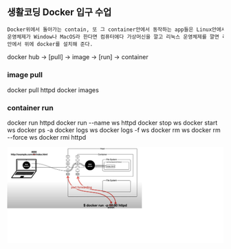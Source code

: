 ## 생활코딩 Docker 입구 수업


```bash
Docker위에서 돌아가는 contain, 또 그 container안에서 동작하는 app들은 Linux안에서 동작하는 app들이다.
운영체제가 Window나 MacOS라 한다면 컴퓨터에다 가상머신을 깔고 리눅스 운영체제를 깔면 리눅스 운영체제
안에서 위에 docker를 설치해 준다.
```

docker hub -> [pull] -> image -> [run] -> container

### image pull
docker pull httpd
docker images

### container run
docker run httpd
docker run --name ws httpd
docker stop ws
docker start ws
docker ps -a
docker logs ws
docker logs -f ws
docker rm ws
docker rm --force ws
docker rmi httpd


![Docker_네트워크.jpg](Docker_네트워크.jpg)
